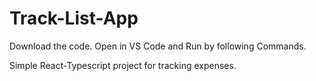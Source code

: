 # Track-List-App

Download the code. Open in VS Code and Run by following Commands.

Simple React-Typescript project for tracking expenses.
